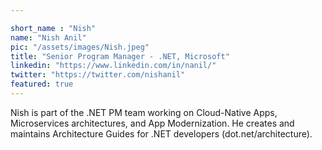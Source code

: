 ```yaml
---

short_name : "Nish"
name: "Nish Anil"
pic: "/assets/images/Nish.jpeg"
title: "Senior Program Manager - .NET, Microsoft"
linkedin: "https://www.linkedin.com/in/nanil/"
twitter: "https://twitter.com/nishanil"
featured: true
---
```


Nish is part of the .NET PM team working on Cloud-Native Apps, Microservices architectures, and App Modernization. He creates and maintains Architecture Guides for .NET developers (dot.net/architecture).